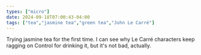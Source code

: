 ```yaml
---
types: ["micro"]
date: 2024-09-18T07:00:43-04:00
tags: ["tea","jasmine tea","green tea","John Le Carré"]
---
```

Trying jasmine tea for the first time. I can see why Le Carré characters keep ragging on Control for drinking it, but it's not bad, actually.
